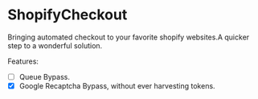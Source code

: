 # ShopifyCheckout
Bringing automated checkout to your favorite shopify websites.A quicker step to a wonderful solution.

Features:
- [ ] Queue Bypass.
- [x] Google Recaptcha Bypass, without ever harvesting tokens. 
